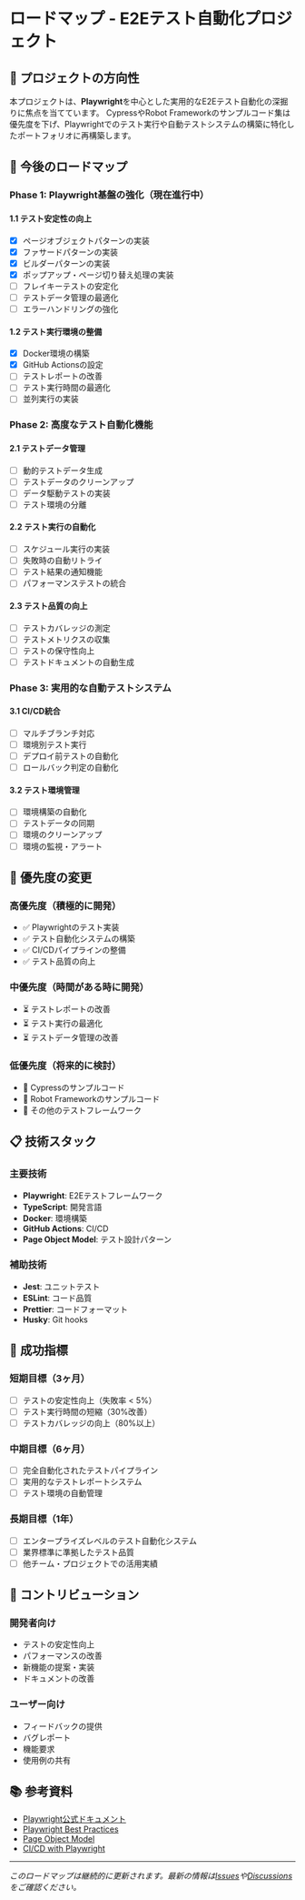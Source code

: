 # ロードマップ - E2Eテスト自動化プロジェクト

## 🎯 プロジェクトの方向性

本プロジェクトは、**Playwright**を中心とした実用的なE2Eテスト自動化の深掘りに焦点を当てています。
CypressやRobot Frameworkのサンプルコード集は優先度を下げ、Playwrightでのテスト実行や自動テストシステムの構築に特化したポートフォリオに再構築します。

## 🚀 今後のロードマップ

### Phase 1: Playwright基盤の強化（現在進行中）

#### 1.1 テスト安定性の向上
- [x] ページオブジェクトパターンの実装
- [x] ファサードパターンの実装
- [x] ビルダーパターンの実装
- [x] ポップアップ・ページ切り替え処理の実装
- [ ] フレイキーテストの安定化
- [ ] テストデータ管理の最適化
- [ ] エラーハンドリングの強化

#### 1.2 テスト実行環境の整備
- [x] Docker環境の構築
- [x] GitHub Actionsの設定
- [ ] テストレポートの改善
- [ ] テスト実行時間の最適化
- [ ] 並列実行の実装

### Phase 2: 高度なテスト自動化機能

#### 2.1 テストデータ管理
- [ ] 動的テストデータ生成
- [ ] テストデータのクリーンアップ
- [ ] データ駆動テストの実装
- [ ] テスト環境の分離

#### 2.2 テスト実行の自動化
- [ ] スケジュール実行の実装
- [ ] 失敗時の自動リトライ
- [ ] テスト結果の通知機能
- [ ] パフォーマンステストの統合

#### 2.3 テスト品質の向上
- [ ] テストカバレッジの測定
- [ ] テストメトリクスの収集
- [ ] テストの保守性向上
- [ ] テストドキュメントの自動生成

### Phase 3: 実用的な自動テストシステム

#### 3.1 CI/CD統合
- [ ] マルチブランチ対応
- [ ] 環境別テスト実行
- [ ] デプロイ前テストの自動化
- [ ] ロールバック判定の自動化

#### 3.2 テスト環境管理
- [ ] 環境構築の自動化
- [ ] テストデータの同期
- [ ] 環境のクリーンアップ
- [ ] 環境の監視・アラート

## 🔄 優先度の変更

### 高優先度（積極的に開発）
- ✅ Playwrightのテスト実装
- ✅ テスト自動化システムの構築
- ✅ CI/CDパイプラインの整備
- ✅ テスト品質の向上

### 中優先度（時間がある時に開発）
- ⏳ テストレポートの改善
- ⏳ テスト実行の最適化
- ⏳ テストデータ管理の改善

### 低優先度（将来的に検討）
- 🔄 Cypressのサンプルコード
- 🔄 Robot Frameworkのサンプルコード
- 🔄 その他のテストフレームワーク

## 📋 技術スタック

### 主要技術
- **Playwright**: E2Eテストフレームワーク
- **TypeScript**: 開発言語
- **Docker**: 環境構築
- **GitHub Actions**: CI/CD
- **Page Object Model**: テスト設計パターン

### 補助技術
- **Jest**: ユニットテスト
- **ESLint**: コード品質
- **Prettier**: コードフォーマット
- **Husky**: Git hooks

## 🎯 成功指標

### 短期目標（3ヶ月）
- [ ] テストの安定性向上（失敗率 < 5%）
- [ ] テスト実行時間の短縮（30%改善）
- [ ] テストカバレッジの向上（80%以上）

### 中期目標（6ヶ月）
- [ ] 完全自動化されたテストパイプライン
- [ ] 実用的なテストレポートシステム
- [ ] テスト環境の自動管理

### 長期目標（1年）
- [ ] エンタープライズレベルのテスト自動化システム
- [ ] 業界標準に準拠したテスト品質
- [ ] 他チーム・プロジェクトでの活用実績

## 🤝 コントリビューション

### 開発者向け
- テストの安定性向上
- パフォーマンスの改善
- 新機能の提案・実装
- ドキュメントの改善

### ユーザー向け
- フィードバックの提供
- バグレポート
- 機能要求
- 使用例の共有

## 📚 参考資料

- [Playwright公式ドキュメント](https://playwright.dev/)
- [Playwright Best Practices](https://playwright.dev/docs/best-practices)
- [Page Object Model](https://playwright.dev/docs/pom)
- [CI/CD with Playwright](https://playwright.dev/docs/ci)

---

*このロードマップは継続的に更新されます。最新の情報は[Issues](../../issues)や[Discussions](../../discussions)をご確認ください。*
